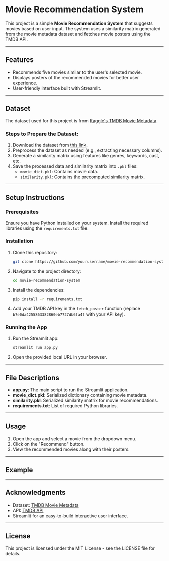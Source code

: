 # Movie Recommendation System

This project is a simple **Movie Recommendation System** that suggests movies based on user input. The system uses a similarity matrix generated from the movie metadata dataset and fetches movie posters using the TMDB API.

---

## Features

- Recommends five movies similar to the user's selected movie.
- Displays posters of the recommended movies for better user experience.
- User-friendly interface built with Streamlit.

---

## Dataset

The dataset used for this project is from [Kaggle's TMDB Movie Metadata](https://www.kaggle.com/datasets/tmdb/tmdb-movie-metadata).

### Steps to Prepare the Dataset:

1. Download the dataset from [this link](https://www.kaggle.com/datasets/tmdb/tmdb-movie-metadata).
2. Preprocess the dataset as needed (e.g., extracting necessary columns).
3. Generate a similarity matrix using features like genres, keywords, cast, etc.
4. Save the processed data and similarity matrix into `.pkl` files:
   - `movie_dict.pkl`: Contains movie data.
   - `similarity.pkl`: Contains the precomputed similarity matrix.

---

## Setup Instructions

### Prerequisites

Ensure you have Python installed on your system. Install the required libraries using the `requirements.txt` file.

### Installation

1. Clone this repository:

   ```bash
   git clone https://github.com/yourusername/movie-recommendation-system.git
   ```

2. Navigate to the project directory:

   ```bash
   cd movie-recommendation-system
   ```

3. Install the dependencies:

   ```bash
   pip install -r requirements.txt
   ```

4. Add your TMDB API key in the `fetch_poster` function (replace `b7e0da4255863382860eb7727db6fa4f` with your API key).

### Running the App

1. Run the Streamlit app:

   ```bash
   streamlit run app.py
   ```

2. Open the provided local URL in your browser.

---

## File Descriptions

- **app.py**: The main script to run the Streamlit application.
- **movie\_dict.pkl**: Serialized dictionary containing movie metadata.
- **similarity.pkl**: Serialized similarity matrix for movie recommendations.
- **requirements.txt**: List of required Python libraries.

---

## Usage

1. Open the app and select a movie from the dropdown menu.
2. Click on the "Recommend" button.
3. View the recommended movies along with their posters.

---

## Example



---

## Acknowledgments

- Dataset: [TMDB Movie Metadata](https://www.kaggle.com/datasets/tmdb/tmdb-movie-metadata)
- API: [TMDB API](https://www.themoviedb.org/documentation/api)
- Streamlit for an easy-to-build interactive user interface.

---

## License

This project is licensed under the MIT License - see the LICENSE file for details.

